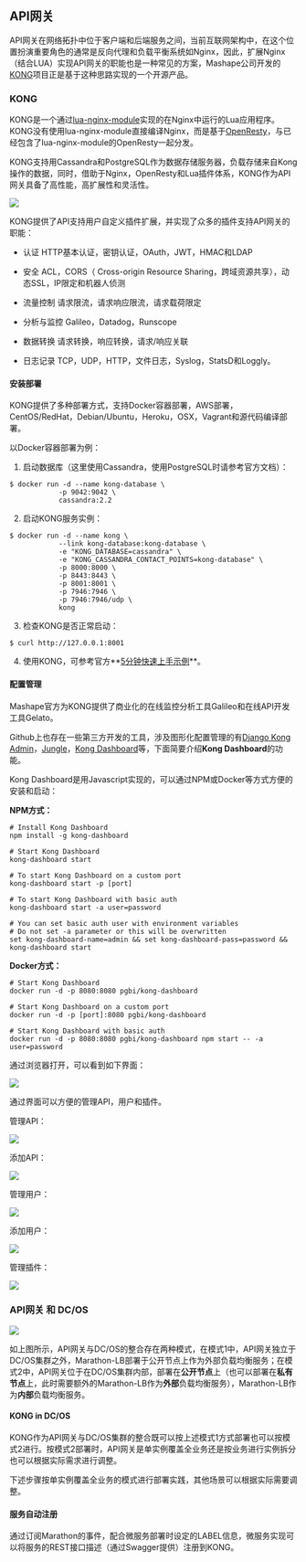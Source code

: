 ## API网关

API网关在网络拓扑中位于客户端和后端服务之间，当前互联网架构中，在这个位置扮演重要角色的通常是反向代理和负载平衡系统如Nginx，因此，扩展Nginx（结合LUA）实现API网关的职能也是一种常见的方案，Mashape公司开发的[KONG](https://getkong.org/)项目正是基于这种思路实现的一个开源产品。

### KONG

KONG是一个通过[lua-nginx-module](https://github.com/openresty/lua-nginx-module)实现的在Nginx中运行的Lua应用程序。KONG没有使用lua-nginx-module直接编译Nginx，而是基于[OpenResty](https://openresty.org/)，与已经包含了lua-nginx-module的OpenResty一起分发。

KONG支持用Cassandra和PostgreSQL作为数据存储服务器，负载存储来自Kong操作的数据，同时，借助于Nginx，OpenResty和Lua插件体系，KONG作为API网关具备了高性能，高扩展性和灵活性。

![](/assets/kong-architecture.png)

KONG提供了API支持用户自定义插件扩展，并实现了众多的插件支持API网关的职能：

- 认证
  HTTP基本认证，密钥认证，OAuth，JWT，HMAC和LDAP

- 安全
  ACL，CORS（ Cross-origin Resource Sharing，跨域资源共享），动态SSL，IP限定和机器人侦测
  
- 流量控制
  请求限流，请求响应限流，请求载荷限定
  
- 分析与监控
  Galileo，Datadog，Runscope
  
- 数据转换
  请求转换，响应转换，请求/响应关联
  
- 日志记录
  TCP，UDP，HTTP，文件日志，Syslog，StatsD和Loggly。
  
#### 安装部署

KONG提供了多种部署方式，支持Docker容器部署，AWS部署，CentOS/RedHat，Debian/Ubuntu，Heroku，OSX，Vagrant和源代码编译部署。

以Docker容器部署为例：

1. 启动数据库（这里使用Cassandra，使用PostgreSQL时请参考官方文档）：

  ```
$ docker run -d --name kong-database \
              -p 9042:9042 \
              cassandra:2.2
```

2. 启动KONG服务实例：

  ```
$ docker run -d --name kong \
              --link kong-database:kong-database \
              -e "KONG_DATABASE=cassandra" \
              -e "KONG_CASSANDRA_CONTACT_POINTS=kong-database" \
              -p 8000:8000 \
              -p 8443:8443 \
              -p 8001:8001 \
              -p 7946:7946 \
              -p 7946:7946/udp \
              kong
```

3. 检查KONG是否正常启动：

  ```
$ curl http://127.0.0.1:8001
```

4. 使用KONG，可参考官方**[5分钟快速上手示例](https://getkong.org/docs/latest/getting-started/quickstart)**。

#### 配置管理

Mashape官方为KONG提供了商业化的在线监控分析工具Galileo和在线API开发工具Gelato。

Github上也存在一些第三方开发的工具，涉及图形化配置管理的有[Django Kong Admin](https://github.com/vikingco/django-kong-admin)，[Jungle](https://github.com/rsdevigo/jungle)，[Kong Dashboard](https://github.com/PGBI/kong-dashboard)等，下面简要介绍**Kong Dashboard**的功能。

Kong Dashboard是用Javascript实现的，可以通过NPM或Docker等方式方便的安装和启动：

**NPM方式：**

```
# Install Kong Dashboard
npm install -g kong-dashboard

# Start Kong Dashboard
kong-dashboard start

# To start Kong Dashboard on a custom port
kong-dashboard start -p [port]

# To start Kong Dashboard with basic auth
kong-dashboard start -a user=password

# You can set basic auth user with environment variables
# Do not set -a parameter or this will be overwritten
set kong-dashboard-name=admin && set kong-dashboard-pass=password && kong-dashboard start
```

**Docker方式：**

```
# Start Kong Dashboard
docker run -d -p 8080:8080 pgbi/kong-dashboard

# Start Kong Dashboard on a custom port
docker run -d -p [port]:8080 pgbi/kong-dashboard

# Start Kong Dashboard with basic auth
docker run -d -p 8080:8080 pgbi/kong-dashboard npm start -- -a user=password
```
通过浏览器打开，可以看到如下界面：

![](/assets/kong-dashboard-home.png)

通过界面可以方便的管理API，用户和插件。

管理API：

![](/assets/kong-dashboard-apis-mgt.png)

添加API：

![](/assets/kong-dashboard-apis-add.png)

管理用户：

![](/assets/kong-dashboard-consumers.png)

添加用户：

![](/assets/kong-dashboard-consumer-edit.png)

管理插件：

![](/assets/kong-dashboard-apis-plugin.png)


### API网关 和 DC/OS

![](/assets/dcos-api-gateway-deployments.png)

如上图所示，API网关与DC/OS的整合存在两种模式，在模式1中，API网关独立于DC/OS集群之外，Marathon-LB部署于公开节点上作为外部负载均衡服务；在模式2中，API网关位于在DC/OS集群内部，部署在**公开节点**上（也可以部署在**私有节点**上，此时需要额外的Marathon-LB作为**外部**负载均衡服务），Marathon-LB作为**内部**负载均衡服务。

#### KONG in DC/OS

KONG作为API网关与DC/OS集群的整合既可以按上述模式1方式部署也可以按模式2进行。按模式2部署时，API网关是单实例覆盖全业务还是按业务进行实例拆分也可以根据实际需求进行调整。

下述步骤按单实例覆盖全业务的模式进行部署实践，其他场景可以根据实际需要调整。





#### 服务自动注册

通过订阅Marathon的事件，配合微服务部署时设定的LABEL信息，微服务实现可以将服务的REST接口描述（通过Swagger提供）注册到KONG。